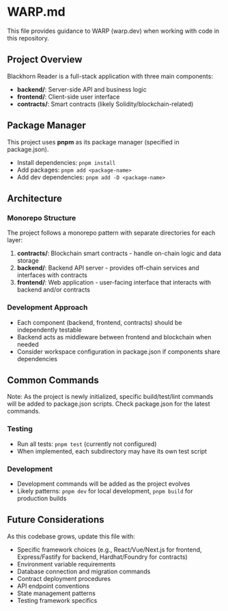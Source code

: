 # WARP.md

This file provides guidance to WARP (warp.dev) when working with code in this repository.

## Project Overview

Blackhorn Reader is a full-stack application with three main components:
- **backend/**: Server-side API and business logic
- **frontend/**: Client-side user interface
- **contracts/**: Smart contracts (likely Solidity/blockchain-related)

## Package Manager

This project uses **pnpm** as its package manager (specified in package.json).
- Install dependencies: `pnpm install`
- Add packages: `pnpm add <package-name>`
- Add dev dependencies: `pnpm add -D <package-name>`

## Architecture

### Monorepo Structure
The project follows a monorepo pattern with separate directories for each layer:
1. **contracts/**: Blockchain smart contracts - handle on-chain logic and data storage
2. **backend/**: Backend API server - provides off-chain services and interfaces with contracts
3. **frontend/**: Web application - user-facing interface that interacts with backend and/or contracts

### Development Approach
- Each component (backend, frontend, contracts) should be independently testable
- Backend acts as middleware between frontend and blockchain when needed
- Consider workspace configuration in package.json if components share dependencies

## Common Commands

Note: As the project is newly initialized, specific build/test/lint commands will be added to package.json scripts. Check package.json for the latest commands.

### Testing
- Run all tests: `pnpm test` (currently not configured)
- When implemented, each subdirectory may have its own test script

### Development
- Development commands will be added as the project evolves
- Likely patterns: `pnpm dev` for local development, `pnpm build` for production builds

## Future Considerations

As this codebase grows, update this file with:
- Specific framework choices (e.g., React/Vue/Next.js for frontend, Express/Fastify for backend, Hardhat/Foundry for contracts)
- Environment variable requirements
- Database connection and migration commands
- Contract deployment procedures
- API endpoint conventions
- State management patterns
- Testing framework specifics
